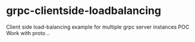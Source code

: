 # grpc-clientside-loadbalancing

Client side load-balancing example for multiple grpc server instances
POC Work
with proto
..
